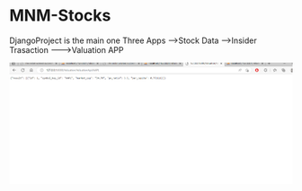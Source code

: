 # MNM-Stocks

DjangoProject is the main one
Three Apps 
   -->Stock Data
   -->Insider Trasaction
   --->Valuation APP


<img src="capita.PNG" alt="Alt text" title="Optional title">
